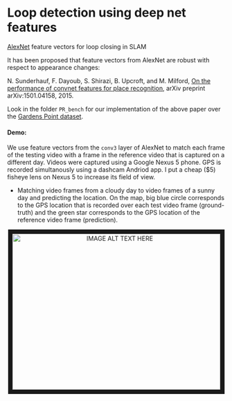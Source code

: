 # Loop detection using deep net features
[AlexNet](https://github.com/BVLC/caffe/tree/master/models/bvlc_alexnet) feature vectors for loop closing in SLAM

It has been proposed that feature vectors from AlexNet are robust with respect to appearance changes:

N. Sunderhauf, F. Dayoub, S. Shirazi, B. Upcroft, and M. Milford, [On the performance of convnet features for place recognition](https://arxiv.org/abs/1501.04158), arXiv preprint arXiv:1501.04158, 2015.

Look in the folder `PR_bench` for our implementation of the above paper over the [Gardens Point dataset](https://wiki.qut.edu.au/display/cyphy/Day+and+Night+with+Lateral+Pose+Change+Datasets).

#### Demo:

We use feature vectors from the `conv3` layer of AlexNet to match each frame of the testing video with a frame in the reference video that is captured on a different day. Videos were captured using a Google Nexus 5 phone. GPS is recorded simultanously using a dashcam Andriod app. I put a cheap ($5) fisheye lens on Nexus 5 to increase its field of view.

 - Matching video frames from a cloudy day to video frames of a sunny day and predicting the location. On the map, big blue circle corresponds to the GPS location that is recorded over each test video frame (ground-truth) and the green star corresponds to the GPS location of the reference video frame (prediction).

<p align="center">
  <a href="https://www.youtube.com/watch?v=ESLLPeJJJ2I&feature=youtu.be" target="_blank"><img src="https://img.youtube.com/vi/ESLLPeJJJ2I/0.jpg" alt="IMAGE ALT TEXT HERE" width="480" height="360" border="10" /></a>
</p>
